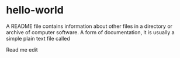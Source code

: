 # hello-world

A README file contains information about other files in a directory or archive of computer software. A form of documentation, it is usually a simple plain text file called

Read me edit
